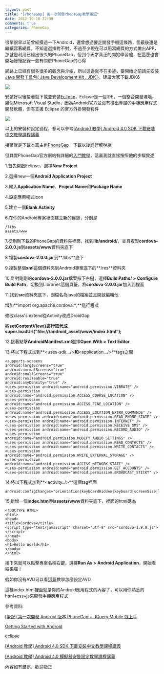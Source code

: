 ```yaml
---
layout: post
title: "[PhoneGap] 第一次開發PhoneGap教學筆記"
date: 2012-10-10 22:39
comments: true
categories: PhoneGap
---
```

很早很早以前曾經摸過一下Android，還曾想過要走開發手機這條路，但最後還是繼續寫著網頁，不知道選擇對不對，不過至少現在可以用寫網頁的方式做出APP，那就是利用已經出很久的PhoneGap，但到今天才真正的開始學習他，在這邊也會開始慢慢記錄一些有關於PhoneGap的心得

<!--more-->

網路上已經有很多很多的觀念與介紹，所以這邊就不在多述，要開始之前請先安裝<a href="http://www.oracle.com/technetwork/java/javase/downloads/index.html" target="_blank">Java 開發工具包( Java Development Kit , JDK )</a>，建議大家下載JDK6

<img src="https://lh3.googleusercontent.com/-O98JK3DRzHM/UHWWC5uq4QI/AAAAAAAABtY/ABoTETFnIJo/s538/1.png" />

安裝好以後接著就下載並安裝<a href="http://www.eclipse.org/downloads/" target="_blanl">Eclipse</a>，Eclipse是一個IDE，一個整合開發環境，類似Microsoft Visual Studio，因為Android官方並沒有推出專屬的手機應用程式開發軟體，但有支援 Eclipse 的官方外掛開發套件

<img src="https://lh6.googleusercontent.com/-vDbyAlgXX8M/UHWWDDRPM3I/AAAAAAAABtg/nsLxVsp43L0/s731/2.png" />

以上的安裝和設定過程，都可以參考<a href="http://blog.chinatimes.com/tomsun/archive/2011/11/08/1029787.html" target="_blank">[Android 教學] Android 4.0 SDK 下載安裝中文教學課程講義</a>

接著就是下載本篇主角<a href="http://www.phonegap.com/download" target="_blank">PhoneGap</a>，下載以後進行解壓縮

但其實PhoneGap官方網站有詳細的<a href="http://docs.phonegap.com/en/2.1.0/guide_getting-started_android_index.md.html#Getting%20Started%20with%20Android" target="_blank">入門教學</a>，這裏我就直接按照他的步驟敘述

1.首先開啟Eclipse，選擇**New Project**

2.選擇new一個**Android Application Project**

3.輸入**Application Name**、**Project Name**和**Package Name**

4.設定應用程式icon

5.建立一個**Blank Activity**

6.在你的Android專案裡面建立新的目錄，分別是

	/libs
	assets/www
	
7.從剛剛下載的PhoneGap的資料夾裡面，找到**lib/android/**，並且複製**cordova-2.0.0.js**到**assets/www**資料夾底下

8.複製**cordova-2.0.0.jar**到**/libs**底下

9.複製整個**xml**這個資料夾到Android專案底下的**/res**資料夾

10.針對剛剛的**cordova-2.0.0.jar**檔案按下右鍵，選擇**Build Paths/ > Configure Build Path**，切換到Libraries這個頁籤，將**cordova-2.0.0.jar**加入到裡面

11.找到**src**資料夾底下，副檔名為java的檔案並且開啟編輯他

增加**import org.apache.cordova.*;**這行程式

修改class's extend從Activity改成DroidGap

將**setContentView()**這行取代成**super.loadUrl("file:///android_asset/www/index.html");**
	
12.接著點擊**AndroidManifest.xml**選擇**Open With > Text Editor**

13.將以下程式加到**<uses-sdk.../>**和**<application.../>**tags之間

	<supports-screens 
    android:largeScreens="true" 
    android:normalScreens="true" 
    android:smallScreens="true" 
    android:resizeable="true" 
    android:anyDensity="true" />
	<uses-permission android:name="android.permission.VIBRATE" />
	<uses-permission android:name="android.permission.ACCESS_COARSE_LOCATION" />
	<uses-permission android:name="android.permission.ACCESS_FINE_LOCATION" />
	<uses-permission android:name="android.permission.ACCESS_LOCATION_EXTRA_COMMANDS" />
	<uses-permission android:name="android.permission.READ_PHONE_STATE" />
	<uses-permission android:name="android.permission.INTERNET" />
	<uses-permission android:name="android.permission.RECEIVE_SMS" />
	<uses-permission android:name="android.permission.RECORD_AUDIO" />
	<uses-permission android:name="android.permission.MODIFY_AUDIO_SETTINGS" />
	<uses-permission android:name="android.permission.READ_CONTACTS" />
	<uses-permission android:name="android.permission.WRITE_CONTACTS" />
	<uses-permission android:name="android.permission.WRITE_EXTERNAL_STORAGE" />
	<uses-permission android:name="android.permission.ACCESS_NETWORK_STATE" /> 
	<uses-permission android:name="android.permission.GET_ACCOUNTS" />
	<uses-permission android:name="android.permission.BROADCAST_STICKY" />

14.將以下程式加到**<activity../>**這個tag裡面

	android:configChanges="orientation|keyboardHidden|keyboard|screenSize|locale"

15.新增一個**index.html**到**assets/www**資料夾底下，裡面的html碼為

	<!DOCTYPE HTML>
	<html>
	<head>
	<title>Cordova</title>
	<script type="text/javascript" charset="utf-8" src="cordova-1.9.0.js"></script>
	</head>
	<body>
	<h1>Hello World</h1>
	</body>
	</html>

接下來就可以點擊專案名稱右鍵，選擇**Run As > Android Application**，開始看結果囉！

假如你沒有AVD可以看<a href="http://blog.chinatimes.com/tomsun/archive/2011/11/24/1054452.html" target="_blank">這篇</a>教學怎麼設定AVD

這樣index.html裡面就是你的Android應用程式的內容了，可以用你熟悉的html+css+js來開發手機應用程式

參考資料:

<a href="http://cire.pixnet.net/blog/post/37927775-%5B%E7%AD%86%E8%A8%98%5D--%E7%AC%AC%E4%B8%80%E6%AC%A1%E9%96%8B%E7%99%BC-android-%E7%89%88%E6%9C%AC-phonegap--%2B-jquery-" target="_blank">[筆記] 第一次開發 Android 版本 PhoneGap + JQuery Mobile 就上手</a>

<a href="http://docs.phonegap.com/en/2.1.0/guide_getting-started_android_index.md.html#Getting%20Started%20with%20Android" target="_blank">Getting Started with Android</a>

<a href="http://www.eclipse.org/" target="_blank">eclipse</a>

<a href="http://blog.chinatimes.com/tomsun/archive/2011/11/08/1029787.html" target="_blank">[Android 教學] Android 4.0 SDK 下載安裝中文教學課程講義</a>

<a href="http://blog.chinatimes.com/tomsun/archive/2011/11/24/1054452.html" target="_blank">[Android 教學] Android 4.0 模擬器安裝設定教學課程講義</a>


內容如有錯誤，歡迎指正